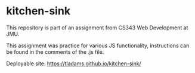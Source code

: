 # kitchen-sink

This repository is part of an assignment from CS343 Web Development at JMU.

This assignment was practice for various JS functionality, instructions can be found in the comments of the .js file.

Deployable site: https://tladams.github.io/kitchen-sink/
